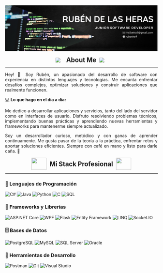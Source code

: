 ![MasterHead](https://raw.githubusercontent.com/rubenhs9/rubenhs9/refs/heads/main/Black%20and%20White%20Minimalist%20Marketing%20Manager%20Linkedin%20Banner.png)
<div style="display: flex; align-items: center; justify-content: center; gap: 10px;">
  <img src="https://media.giphy.com/media/TEnXkcsHrP4YedChhA/giphy.gif" width="25">
  <h2 style="margin: 0;"><strong>About Me</strong></h2>
  <img src="https://media.giphy.com/media/TEnXkcsHrP4YedChhA/giphy.gif" width="25">
</div>
<hr style="width: 100%; border: 1px solid #ccc; margin-top: 10px;">
<div align="justify">

Hey! 👋 Soy Rubén, un apasionado del desarrollo de software con experiencia en distintos lenguajes y tecnologías. Me encanta enfrentar desafíos complejos, optimizar soluciones y construir aplicaciones que realmente funcionen.

💻 **Lo que hago en el día a día:**

Me dedico a desarrollar aplicaciones y servicios, tanto del lado del servidor como en interfaces de usuario. Disfruto resolviendo problemas técnicos, implementando buenas prácticas y aprendiendo nuevas herramientas y frameworks para mantenerme siempre actualizado.

Soy un desarrollador curioso, metódico y con ganas de aprender continuamente. Me gusta pasar de la teoría a la práctica, enfrentar retos y aportar soluciones eficientes. Siempre con café en mano y listo para darle caña. 🚀

</div>

<div style="display: flex; align-items: center; justify-content: center; gap: 10px;">
  <img src="https://media3.giphy.com/media/v1.Y2lkPTc5MGI3NjExajNkM2ZpMG5icjgwNjBiZXhycTZmd2wzMDR5OTc1d2h0MXZ3ZWo2NiZlcD12MV9pbnRlcm5hbF9naWZfYnlfaWQmY3Q9Zw/LR5ZBwZHv02lmpVoEU/giphy.gif" width="50" height="40">
  <h2 style="margin: 0;"><strong>Mi Stack Profesional</strong></h2>
  <img src="https://media3.giphy.com/media/v1.Y2lkPTc5MGI3NjExajNkM2ZpMG5icjgwNjBiZXhycTZmd2wzMDR5OTc1d2h0MXZ3ZWo2NiZlcD12MV9pbnRlcm5hbF9naWZfYnlfaWQmY3Q9Zw/LR5ZBwZHv02lmpVoEU/giphy.gif" width="50" height="40">
</div>
<hr style="width: 100%; border: 1px solid #ccc; margin-top: 10px;">


### 🔧 Lenguajes de Programación

<div align="left">

![C#](https://img.shields.io/badge/C%23-239120?style=for-the-badge&logo=c-sharp&logoColor=white)
![Java](https://img.shields.io/badge/Java-ED8B00?style=for-the-badge&logo=java&logoColor=white)
![Python](https://img.shields.io/badge/Python-3776AB?style=for-the-badge&logo=python&logoColor=white)
![C](https://img.shields.io/badge/C-00599C?style=for-the-badge&logo=c&logoColor=white)
![SQL](https://img.shields.io/badge/SQL-4479A1?style=for-the-badge&logo=mysql&logoColor=white)

</div>

### 🚀 Frameworks y Librerías

<div align="left">

![ASP.NET Core](https://img.shields.io/badge/ASP.NET_Core-512BD4?style=for-the-badge&logo=dotnet&logoColor=white)
![WPF](https://img.shields.io/badge/WPF-5C2D91?style=for-the-badge&logo=windows&logoColor=white)
![Flask](https://img.shields.io/badge/Flask-000000?style=for-the-badge&logo=flask&logoColor=white)
![Entity Framework](https://img.shields.io/badge/Entity_Framework-512BD4?style=for-the-badge&logo=dotnet&logoColor=white)
![LINQ](https://img.shields.io/badge/LINQ-0052CC?style=for-the-badge&logo=dotnet&logoColor=white)
![Socket.IO](https://img.shields.io/badge/Socket.IO-010101?style=for-the-badge&logo=socket.io&logoColor=white)

</div>

### 🗄️ Bases de Datos

<div align="left">

![PostgreSQL](https://img.shields.io/badge/PostgreSQL-336791?style=for-the-badge&logo=postgresql&logoColor=white)
![MySQL](https://img.shields.io/badge/MySQL-4479A1?style=for-the-badge&logo=mysql&logoColor=white)
![SQL Server](https://img.shields.io/badge/SQL_Server-CC2927?style=for-the-badge&logo=microsoft-sql-server&logoColor=white)
![Oracle](https://img.shields.io/badge/Oracle-F80000?style=for-the-badge&logo=oracle&logoColor=white)


</div>

### 🔨 Herramientas de Desarrollo

<div align="left">

![Postman](https://img.shields.io/badge/Postman-FF6C37?style=for-the-badge&logo=postman&logoColor=white)
![Git](https://img.shields.io/badge/Git-F05032?style=for-the-badge&logo=git&logoColor=white)
![Visual Studio](https://img.shields.io/badge/Visual_Studio-5C2D91?style=for-the-badge&logo=visual-studio&logoColor=white)

</div>
